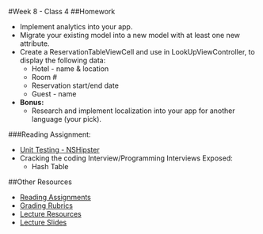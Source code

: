 #Week 8 - Class 4
##Homework
* Implement analytics into your app.
* Migrate your existing model into a new model with at least one new attribute.
* Create a ReservationTableViewCell and use in LookUpViewController, to display the following data:
	* Hotel - name & location
	* Room #
	* Reservation start/end date
	* Guest - name
* **Bonus:**
	* Research and implement localization into your app for another language (your pick).

###Reading Assignment:
* [Unit Testing - NSHipster](http://nshipster.com/unit-testing/)
* Cracking the coding Interview/Programming Interviews Exposed:
  * Hash Table

##Other Resources
* [Reading Assignments](../../Resources/ra-grading-standard/)
* [Grading Rubrics](../../Resources/)
* [Lecture Resources](lecture/)
* [Lecture Slides](https://www.icloud.com/keynote/000HqA1mWLR1e_kcZQL54EAeQ#Week8_Day4)
